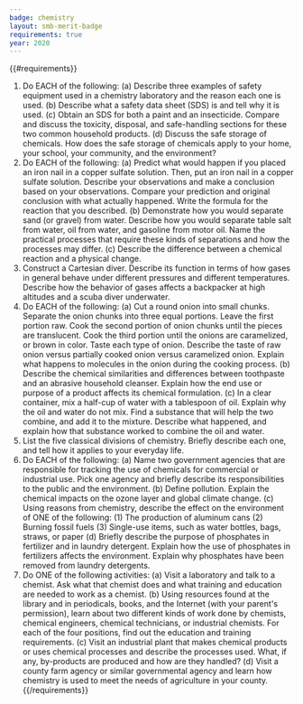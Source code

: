 ```yaml
---
badge: chemistry
layout: smb-merit-badge
requirements: true
year: 2020
---
```


{{#requirements}}
1. Do EACH of the following:
    (a) Describe three examples of safety equipment used in a chemistry laboratory and the reason each one is used.
    (b) Describe what a safety data sheet (SDS) is and tell why it is used.
    (c) Obtain an SDS for both a paint and an insecticide. Compare and discuss the toxicity, disposal, and safe-handling sections for these two common household products.
    (d) Discuss the safe storage of chemicals. How does the safe storage of chemicals apply to your home, your school, your community, and the environment?
2. Do EACH of the following:
    (a) Predict what would happen if you placed an iron nail in a copper sulfate solution. Then, put an iron nail in a copper sulfate solution. Describe your observations and make a conclusion based on your observations. Compare your prediction and original conclusion with what actually happened. Write the formula for the reaction that you described.
    (b) Demonstrate how you would separate sand (or gravel) from water. Describe how you would separate table salt from water, oil from water, and gasoline from motor oil. Name the practical processes that require these kinds of separations and how the processes may differ.
    (c) Describe the difference between a chemical reaction and a physical change.
3. Construct a Cartesian diver. Describe its function in terms of how gases in general behave under different pressures and different temperatures. Describe how the behavior of gases affects a backpacker at high altitudes and a scuba diver underwater.
4. Do EACH of the following:
    (a) Cut a round onion into small chunks. Separate the onion chunks into three equal portions. Leave the first portion raw. Cook the second portion of onion chunks until the pieces are translucent. Cook the third portion until the onions are caramelized, or brown in color. Taste each type of onion. Describe the taste of raw onion versus partially cooked onion versus caramelized onion. Explain what happens to molecules in the onion during the cooking process.
    (b) Describe the chemical similarities and differences between toothpaste and an abrasive household cleanser. Explain how the end use or purpose of a product affects its chemical formulation.
    (c) In a clear container, mix a half-cup of water with a tablespoon of oil. Explain why the oil and water do not mix. Find a substance that will help the two combine, and add it to the mixture. Describe what happened, and explain how that substance worked to combine the oil and water.
5. List the five classical divisions of chemistry. Briefly describe each one, and tell how it applies to your everyday life.
6. Do EACH of the following:
    (a) Name two government agencies that are responsible for tracking the use of chemicals for commercial or industrial use. Pick one agency and briefly describe its responsibilities to the public and the environment.
    (b) Define pollution. Explain the chemical impacts on the ozone layer and global climate change.
    (c) Using reasons from chemistry, describe the effect on the environment of ONE of the following:
        (1) The production of aluminum cans
        (2) Burning fossil fuels
        (3) Single-use items, such as water bottles, bags, straws, or paper
    (d) Briefly describe the purpose of phosphates in fertilizer and in laundry detergent. Explain how the use of phosphates in fertilizers affects the environment. Explain why phosphates have been removed from laundry detergents.
7. Do ONE of the following activities:
    (a) Visit a laboratory and talk to a chemist. Ask what that chemist does and what training and education are needed to work as a chemist.
    (b) Using resources found at the library and in periodicals, books, and the Internet (with your parent's permission), learn about two different kinds of work done by chemists, chemical engineers, chemical technicians, or industrial chemists. For each of the four positions, find out the education and training requirements.
    (c) Visit an industrial plant that makes chemical products or uses chemical processes and describe the processes used. What, if any, by-products are produced and how are they handled?
    (d) Visit a county farm agency or similar governmental agency and learn how chemistry is used to meet the needs of agriculture in your county.
{{/requirements}}
